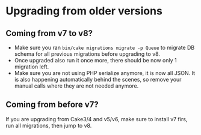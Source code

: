 # Upgrading from older versions

## Coming from v7 to v8?
- Make sure you ran `bin/cake migrations migrate -p Queue` to migrate DB schema for all previous migrations before upgrading to v8.
- Once upgraded also run it once more, there should be now only 1 migration left.
- Make sure you are not using PHP serialize anymore, it is now all JSON. It is also happening automatically behind the scenes, so remove your
  manual calls where they are not needed anymore.

## Coming from before v7?
If you are upgrading from Cake3/4 and v5/v6, make sure to install v7 firs, run all migrations,
then jump to v8.
